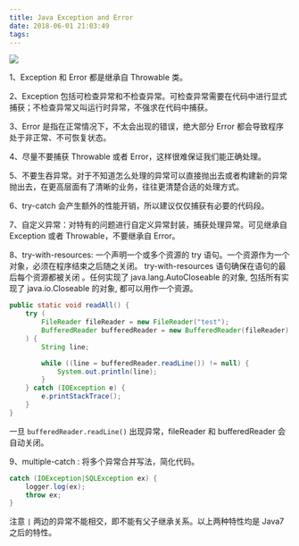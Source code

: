 ```yaml
---
title: Java Exception and Error 
date: 2018-06-01 21:03:49
tags:
---
```


![](http://om9o63aks.bkt.clouddn.com/Java%E5%BC%82%E5%B8%B8.png)

1、Exception 和 Error 都是继承自 Throwable 类。

2、Exception 包括可检查异常和不检查异常。可检查异常需要在代码中进行显式捕获；不检查异常又叫运行时异常，不强求在代码中捕获。

3、Error 是指在正常情况下，不太会出现的错误，绝大部分 Error 都会导致程序处于非正常、不可恢复状态。

4、尽量不要捕获 Throwable 或者 Error，这样很难保证我们能正确处理。

5、不要生吞异常。对于不知道怎么处理的异常可以直接抛出去或者构建新的异常抛出去，在更高层面有了清晰的业务，往往更清楚合适的处理方式。

6、try-catch 会产生额外的性能开销，所以建议仅仅捕获有必要的代码段。

7、自定义异常：对特有的问题进行自定义异常封装，捕获处理异常。可见继承自 Exception 或者 Throwable，不要继承自 Error。

8、try-with-resources: 一个声明一个或多个资源的 try 语句。一个资源作为一个对象，必须在程序结束之后随之关闭。 try-with-resources 语句确保在语句的最后每个资源都被关闭 。任何实现了 java.lang.AutoCloseable 的对象, 包括所有实现了 java.io.Closeable 的对象, 都可以用作一个资源。

```java
public static void readAll() {
    try (
        FileReader fileReader = new FileReader("test");
        BufferedReader bufferedReader = new BufferedReader(fileReader)
    ) {
        String line;

        while ((line = bufferedReader.readLine()) != null) {
            System.out.println(line);
        }
    } catch (IOException e) {
        e.printStackTrace();
    }
}
```

一旦 `bufferedReader.readLine()` 出现异常，fileReader 和 bufferedReader 会自动关闭。

9、multiple-catch : 将多个异常合并写法，简化代码。

```java
catch (IOException|SQLException ex) {
    logger.log(ex);
    throw ex;
}
```

注意 `|` 两边的异常不能相交，即不能有父子继承关系。以上两种特性均是 Java7 之后的特性。





